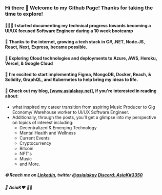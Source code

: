 ### Hi there 👋 Welcome to my Github Page! Thanks for taking the time to explore!

#### 👩🏿‍💻 I started documenting my technical progress towards becoming a UI/UX focused Software Engineer during a 10 week bootcamp
#### 🌱 Thanks to the internet, growing a tech stack in C#,.NET, Node.JS, React, Next, Express,  became possible.
#### 🔭 Exploring Cloud technologies and deployments to Azure, AWS, Heroku, Vercel, & Google Cloud 
#### 🤔 I’m excited to start implementing Figma, MongoDB, Docker, Reach, & Solidity, GraphQL, and Kubernetes to help bring my ideas to life.

#### 👀 Check out my blog, [www.asialakay.net], if you're interested in reading about: 
- what inspired my career transition from aspiring Music Producer to Gig Economy/ Warehouse worker to UI/UX Software Engineer.
- Additionally, through the posts, you'll get a glimpse into my perspective on topics of interest including:
    - Decentralized & Emerging Technology
    - Mental Health and Wellness
    - Current Events
    - Cryptocurrency
    - Bitcoin
    - NFT's 
    - Music
    - and More.  

##### 🌐 Reach me on [Linkedin](https://www.linkedin.com/in/asia-%E2%80%9Casialakay%E2%80%9D-grady-669762b3/), twitter [@asialakay](https://www.twitter.com/asialakay) [Discord: AsiaK#3350](https://discordapp.com/users/724987979973525604/)
##### 🌴 AsiaK❤️ 💃🏽
     
<!--
**asiakay/asiakay** is a ✨ _special_ ✨ repository because its `README.md` (this file) appears on your GitHub profile.

Here are some ideas to get you started:

- 🔭 I’m currently working on www.asialakay.net
- 🌱 I’m currently learning ...
- 👯 I’m looking to collaborate on ...
- 🤔 I’m looking for help with ...
- 💬 Ask me about ...
- 📫 How to reach me: ...
- 😄 Pronouns: ...
- ⚡ Fun fact: ...
-->
